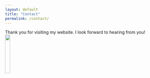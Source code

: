 ```yaml
---
layout: default
title: "Contact"
permalink: /contact/
---
```

Thank you for visiting my website. I look forward to hearing from you!  
<img src="https://github.com/ryanthomasallen/ryanthomasallen.github.io/assets/15790129/fd1725d0-96fe-424e-9f16-507559af8efb" width=18% height=18% />


